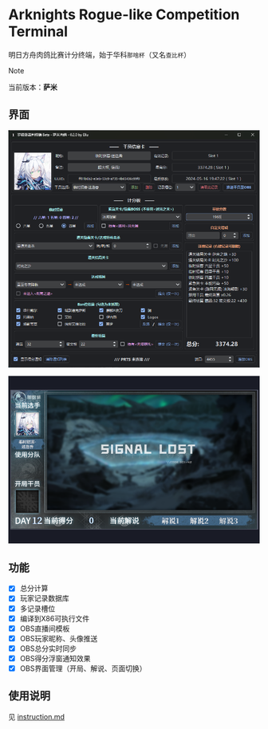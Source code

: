 # Arknights Rogue-like Competition Terminal

明日方舟肉鸽比赛计分终端，始于华科`那啥杯`（又名`查比杯`）

> [!NOTE]
> 当前版本：**萨米**

## 界面

![1715862634623](image/readme/1715862634623.png)

![1716734416372](image/readme/1716734416372.png)

## 功能

- [x] 总分计算
- [x] 玩家记录数据库
- [x] 多记录槽位
- [x] 编译到X86可执行文件
- [x] OBS直播间模板
- [x] OBS玩家昵称、头像推送
- [x] OBS总分实时同步
- [x] OBS得分浮窗通知效果
- [x] OBS界面管理（开局、解说、页面切换）

## 使用说明

见 [instruction.md](./instruction.md)
